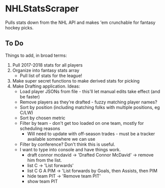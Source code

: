 # NHLStatsScraper
Pulls stats down from the NHL API and makes 'em crunchable for fantasy hockey picks.

## To Do
Things to add, in broad terms:
1. Pull 2017-2018 stats for all players
2. Organize into fantasy stats array
    * Pull list of stats for the league!
3. Make super secret functions to make derived stats for picking
4. Make Drafting application. Ideas:
    * Load player JSONs from file - this'll let manual edits take effect (and be faster)
    * Remove players as they're drafted - fuzzy matching player names?
    * Sort by position (including matching folks with multiple positions, eg C/LW)
    * Sort by chosen metric
    * Filter by team - don't get too loaded on one team, mostly for scheduling reasons
        * Will need to update with off-season trades - must be a tracker available somewhere we can use
    * Filter by conference? Don't think this is useful.
    * I want to type into console and have things work.
        * draft connor mcdavid -> 'Drafted Connor McDavid' -> remove him from the list.
        * list C -> 'List forwards'
        * list C G A PIM -> 'List forwards by Goals, then Assists, then PIM
        * hide team PIT -> 'Remove team PIT'
        * show team PIT
